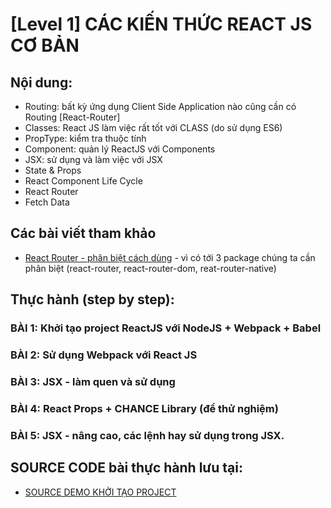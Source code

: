 # [Level 1] CÁC KIẾN THỨC REACT JS CƠ BẢN

## Nội dung:
* Routing: bất kỳ ứng dụng Client Side Application nào cũng cần có Routing [React-Router]
* Classes: React JS làm việc rất tốt với CLASS (do sử dụng ES6)
* PropType: kiểm tra thuộc tính
* Component: quản lý ReactJS với Components
* JSX: sử dụng và làm việc với JSX
* State & Props
* React Component Life Cycle
* React Router
* Fetch Data

## Các bài viết tham khảo
* [React Router - phân biệt cách dùng](https://medium.com/@pshrmn/a-simple-react-router-v4-tutorial-7f23ff27adf) - vì có tới 3 package chúng ta cần phân biệt (react-router, react-router-dom, reat-router-native)

## Thực hành (step by step):

### BÀI 1: Khởi tạo project ReactJS với NodeJS + Webpack + Babel
### BÀI 2: Sử dụng Webpack với React JS
### BÀI 3: JSX - làm quen và sử dụng
### BÀI 4: React Props + CHANCE Library (để thử nghiệm)
### BÀI 5: JSX - nâng cao, các lệnh hay sử dụng trong JSX.

## SOURCE CODE bài thực hành lưu tại:
* [SOURCE DEMO KHỞI TẠO PROJECT](https://github.com/nvminhtu/React/tree/master/reactjs/source)
